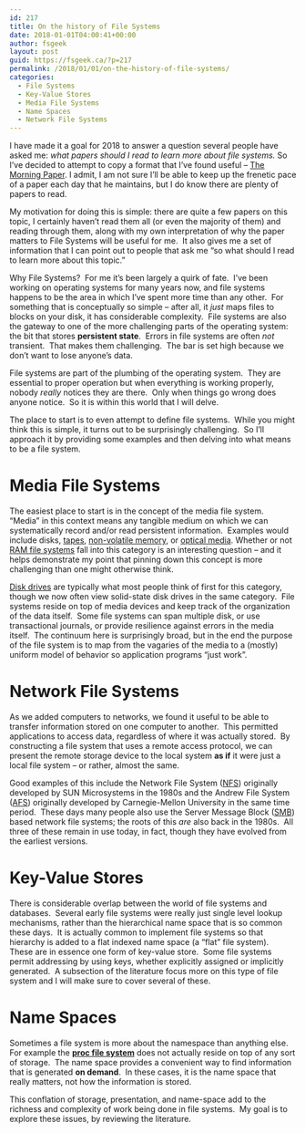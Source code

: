 ```yaml
---
id: 217
title: On the history of File Systems
date: 2018-01-01T04:00:41+00:00
author: fsgeek
layout: post
guid: https://fsgeek.ca/?p=217
permalink: /2018/01/01/on-the-history-of-file-systems/
categories:
  - File Systems
  - Key-Value Stores
  - Media File Systems
  - Name Spaces
  - Network File Systems
---
```

I have made it a goal for 2018 to answer a question several people have asked me: _what papers should I read to learn more about file systems._ So I&#8217;ve decided to attempt to copy a format that I&#8217;ve found useful &#8211; [The Morning Paper](https://blog.acolyer.org). I admit, I am not sure I&#8217;ll be able to keep up the frenetic pace of a paper each day that he maintains, but I do know there are plenty of papers to read.

My motivation for doing this is simple: there are quite a few papers on this topic, I certainly haven&#8217;t read them all (or even the majority of them) and reading through them, along with my own interpretation of why the paper matters to File Systems will be useful for me.  It also gives me a set of information that I can point out to people that ask me &#8220;so what should I read to learn more about this topic.&#8221;

Why File Systems?  For me it&#8217;s been largely a quirk of fate.  I&#8217;ve been working on operating systems for many years now, and file systems happens to be the area in which I&#8217;ve spent more time than any other.  For something that is conceptually so simple &#8211; after all, it _just_ maps files to blocks on your disk, it has considerable complexity.  File systems are also the gateway to one of the more challenging parts of the operating system: the bit that stores **persistent state**.  Errors in file systems are often _not_ transient.  That makes them challenging.  The bar is set high because we don&#8217;t want to lose anyone&#8217;s data.

File systems are part of the plumbing of the operating system.  They are essential to proper operation but when everything is working properly, nobody _really_ notices they are there.  Only when things go wrong does anyone notice.  So it is within this world that I will delve.

The place to start is to even attempt to define file systems.  While you might think this is simple, it turns out to be surprisingly challenging.  So I&#8217;ll approach it by providing some examples and then delving into what means to be a file system.

# Media File Systems

The easiest place to start is in the concept of the media file system.  &#8220;Media&#8221; in this context means any tangible medium on which we can systematically record and/or read persistent information.  Examples would include disks, [tapes](http://searchstorage.techtarget.com/definition/tape-drive), [non-volatile memory](https://en.wikipedia.org/wiki/Non-volatile_memory), or [optical media](http://searchstorage.techtarget.com/definition/optical-media). Whether or not [RAM file systems](https://en.wikipedia.org/wiki/List_of_RAM_drive_software) fall into this category is an interesting question &#8211; and it helps demonstrate my point that pinning down this concept is more challenging than one might otherwise think.

[Disk drives](https://techterms.com/definition/diskdrive) are typically what most people think of first for this category, though we now often view solid-state disk drives in the same category.  File systems reside on top of media devices and keep track of the organization of the data itself.  Some file systems can span multiple disk, or use transactional journals, or provide resilience against errors in the media itself.  The continuum here is surprisingly broad, but in the end the purpose of the file system is to map from the vagaries of the media to a (mostly) uniform model of behavior so application programs &#8220;just work&#8221;.

# Network File Systems

As we added computers to networks, we found it useful to be able to transfer information stored on one computer to another.  This permitted applications to access data, regardless of where it was actually stored.  By constructing a file system that uses a remote access protocol, we can present the remote storage device to the local system **as if** it were just a local file system &#8211; or rather, almost the same.

Good examples of this include the Network File System ([NFS](https://en.wikipedia.org/wiki/Network_File_System)) originally developed by SUN Microsystems in the 1980s and the Andrew File System ([AFS](https://en.wikipedia.org/wiki/Andrew_File_System)) originally developed by Carnegie-Mellon University in the same time period.  These days many people also use the Server Message Block ([SMB](https://en.wikipedia.org/wiki/Server_Message_Block)) based network file systems; the roots of this _are_ also back in the 1980s.  All three of these remain in use today, in fact, though they have evolved from the earliest versions.

# Key-Value Stores

There is considerable overlap between the world of file systems and databases.  Several early file systems were really just single level lookup mechanisms, rather than the hierarchical name space that is so common these days.  It is actually common to implement file systems so that hierarchy is added to a flat indexed name space (a &#8220;flat&#8221; file system).  These are in essence one form of key-value store.  Some file systems permit addressing by using keys, whether explicitly assigned or implicitly generated.  A subsection of the literature focus more on this type of file system and I will make sure to cover several of these.

# Name Spaces

Sometimes a file system is more about the namespace than anything else.  For example the [**proc file system**](https://en.wikipedia.org/wiki/Procfs) does not actually reside on top of any sort of storage.  The name space provides a convenient way to find information that is generated **on demand**.  In these cases, it is the name space that really matters, not how the information is stored.

This conflation of storage, presentation, and name-space add to the richness and complexity of work being done in file systems.  My goal is to explore these issues, by reviewing the literature.

#